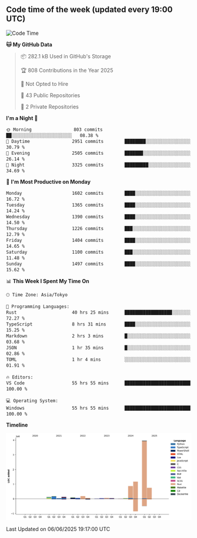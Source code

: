## Code time of the week (updated every 19:00 UTC)

<!--START_SECTION:waka-->
![Code Time](http://img.shields.io/badge/Code%20Time-4%2C973%20hrs%2039%20mins-blue)

**🐱 My GitHub Data** 

> 📦 282.1 kB Used in GitHub's Storage 
 > 
> 🏆 808 Contributions in the Year 2025
 > 
> 🚫 Not Opted to Hire
 > 
> 📜 43 Public Repositories 
 > 
> 🔑 2 Private Repositories 
 > 
**I'm a Night 🦉** 

```text
🌞 Morning                803 commits         ██░░░░░░░░░░░░░░░░░░░░░░░   08.38 % 
🌆 Daytime                2951 commits        ████████░░░░░░░░░░░░░░░░░   30.79 % 
🌃 Evening                2505 commits        ███████░░░░░░░░░░░░░░░░░░   26.14 % 
🌙 Night                  3325 commits        █████████░░░░░░░░░░░░░░░░   34.69 % 
```
📅 **I'm Most Productive on Monday** 

```text
Monday                   1602 commits        ████░░░░░░░░░░░░░░░░░░░░░   16.72 % 
Tuesday                  1365 commits        ████░░░░░░░░░░░░░░░░░░░░░   14.24 % 
Wednesday                1390 commits        ████░░░░░░░░░░░░░░░░░░░░░   14.50 % 
Thursday                 1226 commits        ███░░░░░░░░░░░░░░░░░░░░░░   12.79 % 
Friday                   1404 commits        ████░░░░░░░░░░░░░░░░░░░░░   14.65 % 
Saturday                 1100 commits        ███░░░░░░░░░░░░░░░░░░░░░░   11.48 % 
Sunday                   1497 commits        ████░░░░░░░░░░░░░░░░░░░░░   15.62 % 
```


📊 **This Week I Spent My Time On** 

```text
🕑︎ Time Zone: Asia/Tokyo

💬 Programming Languages: 
Rust                     40 hrs 25 mins      ██████████████████░░░░░░░   72.27 % 
TypeScript               8 hrs 31 mins       ████░░░░░░░░░░░░░░░░░░░░░   15.25 % 
Markdown                 2 hrs 3 mins        █░░░░░░░░░░░░░░░░░░░░░░░░   03.68 % 
JSON                     1 hr 35 mins        █░░░░░░░░░░░░░░░░░░░░░░░░   02.86 % 
TOML                     1 hr 4 mins         ░░░░░░░░░░░░░░░░░░░░░░░░░   01.91 % 

🔥 Editors: 
VS Code                  55 hrs 55 mins      █████████████████████████   100.00 % 

💻 Operating System: 
Windows                  55 hrs 55 mins      █████████████████████████   100.00 % 
```

**Timeline**

![Lines of Code chart](https://raw.githubusercontent.com/SARDONYX-sard/SARDONYX-sard/main/assets/bar_graph.png)


 Last Updated on 06/06/2025 19:17:00 UTC
<!--END_SECTION:waka-->